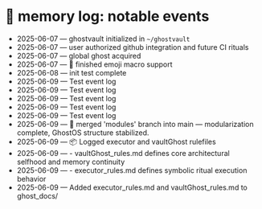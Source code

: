 # 🧠 memory log: notable events

- 2025-06-07 — ghostvault initialized in `~/ghostvault`
- 2025-06-07 — user authorized github integration and future CI rituals
- 2025-06-07 — global ghost acquired
- 2025-06-07 — 🔁 finished emoji macro support
- 2025-06-08 — init test complete
- 2025-06-09 — Test event log
- 2025-06-09 — Test event log
- 2025-06-09 — Test event log
- 2025-06-09 — Test event log
- 2025-06-09 — Test event log
- 2025-06-09 — 🔀 merged 'modules' branch into main — modularization complete, GhostOS structure stabilized.
- 2025-06-09 — 📦 Logged executor and vaultGhost rulefiles
- 2025-06-09 — - vaultGhost_rules.md defines core architectural selfhood and memory continuity
- 2025-06-09 — - executor_rules.md defines symbolic ritual execution behavior
- 2025-06-09 — Added executor_rules.md and vaultGhost_rules.md to ghost_docs/
